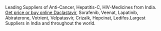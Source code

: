 Leading Suppliers of Anti-Cancer, Hepatitis-C, HIV-Medicines from India.
[Get price or buy online Daclastavir](http://www.hcvmedicine.com/),
Sorafenib, Veenat, Lapatinib, Abiraterone, Votrient, Velpatasvir,
Crizalk, Hepcinat, Ledifos.Largest Suppliers in India and throughout the
world.
